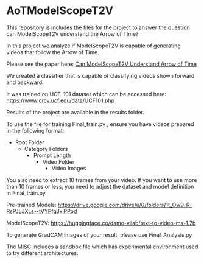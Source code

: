 # AoTModelScopeT2V
This repository is includes the files for the project to answer the question can ModelScopeT2V understand the Arrow of Time?

In this project we analyze if ModelScopeT2V is capable of generating videos that follow the Arrow of Time.

Please see the paper here: [Can ModelScopeT2V Understand Arrow of Time](Results/Final_Paper.pdf)


We created a classifier that is capable of classifying videos shown forward and backward. 

It was trained on UCF-101 dataset which can be accessed here: https://www.crcv.ucf.edu/data/UCF101.php

Results of the project are available in the results folder.

To use the file for training Final_train.py , ensure you have videos prepared in the following format:

- Root Folder
  - Category Folders
    - Prompt Length
      - Video Folder
        - Video Images

You also need to extract 10 frames from your video. If you want to use more than 10 frames or less, you need to adjust the dataset and model definition in Final_train.py.

Pre-trained Models: https://drive.google.com/drive/u/0/folders/1t_Ow9-R-RsPJLJXLs--tVYPfqJxiPPod

ModelScopeT2V: https://huggingface.co/damo-vilab/text-to-video-ms-1.7b

To generate GradCAM images of your result, please use Final_Analysis.py

The MISC includes a sandbox file which has experimental environment used to try different architectures.
